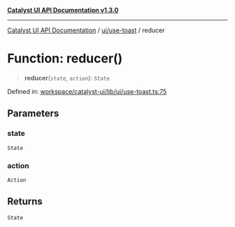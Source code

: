 [**Catalyst UI API Documentation v1.3.0**](../../../README.md)

---

[Catalyst UI API Documentation](../../../README.md) / [ui/use-toast](../README.md) / reducer

# Function: reducer()

> **reducer**(`state`, `action`): `State`

Defined in: [workspace/catalyst-ui/lib/ui/use-toast.ts:75](https://github.com/TheBranchDriftCatalyst/catalyst-ui/blob/main/lib/ui/use-toast.ts#L75)

## Parameters

### state

`State`

### action

`Action`

## Returns

`State`
